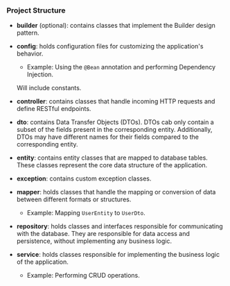 ### Project Structure

- **builder** (optional): contains classes that implement the Builder design pattern.

- **config**: holds configuration files for customizing the application's behavior.
    - Example: Using the `@Bean` annotation and performing Dependency Injection.
      
  Will include constants.
- **controller**: contains classes that handle incoming HTTP requests and define RESTful endpoints.

- **dto**: contains Data Transfer Objects (DTOs). DTOs cab only contain a subset of the fields present in the
  corresponding entity. Additionally, DTOs may have different names for their fields compared to the corresponding
  entity.

- **entity**: contains entity classes that are mapped to database tables. These classes represent the core data
  structure of the application.

- **exception**: contains custom exception classes.

- **mapper**: holds classes that handle the mapping or conversion of data between different formats or structures.
    - Example: Mapping `UserEntity` to `UserDto`.

- **repository**: holds classes and interfaces responsible for communicating with the database. They are responsible for
  data access and persistence, without implementing any business logic.

- **service**: holds classes responsible for implementing the business logic of the application.
    - Example: Performing CRUD operations.
